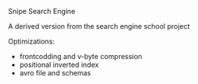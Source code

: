 Snipe Search Engine

A derived version from the search engine school project

Optimizations:
- frontcodding and v-byte compression
- positional inverted index
- avro file and schemas
